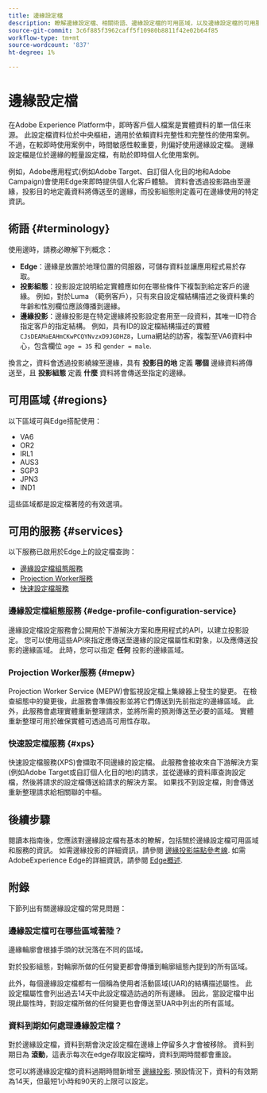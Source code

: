 ```yaml
---
title: 邊緣設定檔
description: 瞭解邊緣設定檔、相關術語、邊緣設定檔的可用區域，以及邊緣設定檔的可用服務。
source-git-commit: 3c6f885f3962caff5f10980b8811f42e02b64f85
workflow-type: tm+mt
source-wordcount: '837'
ht-degree: 1%

---
```



# 邊緣設定檔

在Adobe Experience Platform中，即時客戶個人檔案是實體資料的單一信任來源。 此設定檔資料位於中央樞紐，適用於依賴資料完整性和完整性的使用案例。 不過，在較即時使用案例中，時間敏感性較重要，則偏好使用邊緣設定檔。 邊緣設定檔是位於邊緣的輕量設定檔，有助於即時個人化使用案例。

例如，Adobe應用程式(例如Adobe Target、自訂個人化目的地和Adobe Campaign)會使用Edge來即時提供個人化客戶體驗。 資料會透過投影路由至邊緣，投影目的地定義資料將傳送至的邊緣，而投影組態則定義可在邊緣使用的特定資訊。

## 術語 {#terminology}

使用邊時，請務必瞭解下列概念：

- **Edge**：邊緣是放置於地理位置的伺服器，可儲存資料並讓應用程式易於存取。
- **投影組態**：投影設定說明給定實體應如何在哪些條件下複製到給定客戶的邊緣。 例如，對於Luma （範例客戶），只有來自設定檔結構描述之後資料集的年齡和性別欄位應該傳播到邊緣。
- **邊緣投影**：邊緣投影是在特定邊緣將投影設定套用至一段資料，其唯一ID符合指定客戶的指定結構。 例如，具有ID的設定檔結構描述的實體 `CJsDEAMaEAHmCKwPCQYNvzxD9JGDHZ8`，Luma網站的訪客，複製至VA6資料中心，包含欄位 `age = 35` 和 `gender = male`.

換言之，資料會透過投影繞線至邊緣，具有 **投影目的地** 定義 **哪個** 邊緣資料將傳送至，且 **投影組態** 定義 **什麼** 資料將會傳送至指定的邊緣。

## 可用區域 {#regions}

以下區域可與Edge搭配使用：

- VA6
- OR2
- IRL1
- AUS3
- SGP3
- JPN3
- IND1

這些區域都是設定檔著陸的有效選項。

## 可用的服務 {#services}

以下服務已啟用於Edge上的設定檔查詢：

- [邊緣設定檔組態服務](#edge-profile-configuration-service)
- [Projection Worker服務](#mepw)
- [快速設定檔服務](#xps)

### 邊緣設定檔組態服務 {#edge-profile-configuration-service}

邊緣設定檔設定服務會公開用於下游解決方案和應用程式的API，以建立投影設定。 您可以使用這些API來指定應傳送至邊緣的設定檔屬性和對象，以及應傳送投影的邊緣區域。 此時，您可以指定 **任何** 投影的邊緣區域。

### Projection Worker服務 {#mepw}

Projection Worker Service (MEPW)會監視設定檔上集線器上發生的變更。 在檢查組態中的變更後，此服務會準備投影並將它們傳送到先前指定的邊緣區域。 此外，此服務會處理實體重新整理請求，並將所需的預測傳送至必要的區域。 實體重新整理可用於確保實體可透過高可用性存取。

### 快速設定檔服務 {#xps}

快速設定檔服務(XPS)會擷取不同邊緣的設定檔。 此服務會接收來自下游解決方案(例如Adobe Target或自訂個人化目的地)的請求，並從邊緣的資料庫查詢設定檔，然後將請求的設定檔傳送給請求的解決方案。 如果找不到設定檔，則會傳送重新整理請求給相關聯的中樞。

## 後續步驟

閱讀本指南後，您應該對邊緣設定檔有基本的瞭解，包括關於邊緣設定檔可用區域和服務的資訊。 如需邊緣投影的詳細資訊，請參閱 [邊緣投影端點參考線](./api/edge-projections.md). 如需AdobeExperience Edge的詳細資訊，請參閱 [Edge概述](../edge/home.md).

## 附錄

下節列出有關邊緣設定檔的常見問題：

### 邊緣設定檔可在哪些區域著陸？

邊緣輪廓會根據手頭的狀況落在不同的區域。

對於投影組態，對輪廓所做的任何變更都會傳播到輪廓組態內提到的所有區域。

此外，每個邊緣設定檔都有一個稱為使用者活動區域(UAR)的結構描述屬性。 此設定檔屬性會列出過去14天中此設定檔造訪過的所有邊緣。 因此，當設定檔中出現此屬性時，對設定檔所做的任何變更也會傳送至UAR中列出的所有區域。

### 資料到期如何處理邊緣設定檔？

對於邊緣設定檔，資料到期會決定設定檔在邊緣上停留多久才會被移除。 資料到期日為 **滾動**，這表示每次在edge存取設定檔時，資料到期時間都會重設。

您可以將邊緣設定檔的資料過期時間新增至 [邊緣投影](./api/edge-projections.md). 預設情況下，資料的有效期為14天，但最短1小時和90天的上限可以設定。
